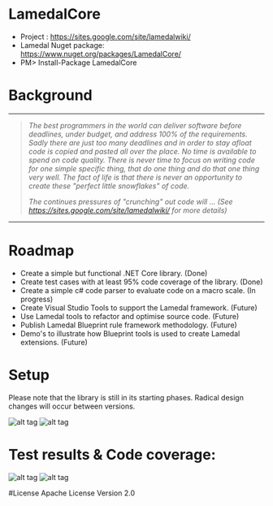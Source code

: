 # LamedalCore
* Project : https://sites.google.com/site/lamedalwiki/
* Lamedal Nuget package: https://www.nuget.org/packages/LamedalCore/
* PM> Install-Package LamedalCore

# Background
-------------------------------------------------------------------------------------
> <i> The best programmers in the world can deliver software before deadlines, under budget, 
> and address 100% of the requirements. Sadly there are just too many deadlines and in order 
> to stay afloat code is copied and pasted all over the place. No time is available to spend 
> on code quality. There is never time to focus on writing code for one simple specific thing, 
> that do one thing and do that one thing very well. The fact of life is that there is never 
> an opportunity to create these "perfect little snowflakes" of code. 
>
> The continues pressures of "crunching" out code will ... 
>           (See https://sites.google.com/site/lamedalwiki/ for more details)  </i>
--------------------------------------------------------------------------------------------

# Roadmap
* Create a simple but functional .NET Core library. (Done)
* Create test cases with at least 95% code coverage of the library. (Done) 
* Create a simple c# code parser to evaluate code on a macro scale. (In progress)
* Create Visual Studio Tools to support the Lamedal framework. (Future)
* Use Lamedal tools to refactor and optimise source code. (Future)
* Publish Lamedal Blueprint rule framework methodology. (Future)
* Demo's to illustrate how Blueprint tools is used to create Lamedal extensions. (Future)

# Setup
Please note that the library is still in its starting phases. Radical design changes will occur between versions.

![alt tag](https://github.com/perezLamed/LamedalCore/blob/master/pics/Setup1.png)
![alt tag](https://github.com/perezLamed/LamedalCore/blob/master/pics/Setup2.png)

# Test results & Code coverage: 
![alt tag](https://github.com/perezLamed/LamedalCore/blob/master/pics/Tests.png)
![alt tag](https://github.com/perezLamed/LamedalCore/blob/master/pics/Coverage.png)

#License
Apache License Version 2.0

